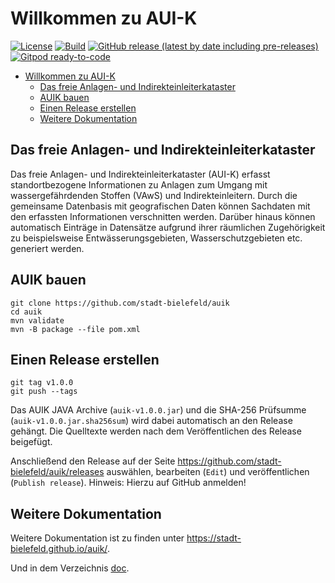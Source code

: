 # Willkommen zu AUI-K

[![License](https://img.shields.io/badge/License-LGPL%20v2.1-blue.svg)][license]
[![Build](https://github.com/stadt-bielefeld/auik/workflows/Java%20CI/badge.svg)](https://github.com/stadt-bielefeld/auik/actions)
[![GitHub release (latest by date including pre-releases)](https://img.shields.io/github/v/release/stadt-bielefeld/auik?include_prereleases)](https://github.com/stadt-bielefeld/auik/releases)
[![Gitpod ready-to-code](https://img.shields.io/badge/Gitpod-ready--to--code-blue?logo=gitpod)](https://gitpod.io/#https://github.com/stadt-bielefeld/auik)

[license]:  https://tldrlegal.com/license/gnu-lesser-general-public-license-v2.1-(lgpl-2.1)

- [Willkommen zu AUI-K](#willkommen-zu-aui-k)
  - [Das freie Anlagen- und Indirekteinleiterkataster](#das-freie-anlagen--und-indirekteinleiterkataster)
  - [AUIK bauen](#auik-bauen)
  - [Einen Release erstellen](#einen-release-erstellen)
  - [Weitere Dokumentation](#weitere-dokumentation)

## Das freie Anlagen- und Indirekteinleiterkataster

Das freie Anlagen- und Indirekteinleiterkataster (AUI-K) erfasst
standortbezogene Informationen zu Anlagen zum Umgang mit wassergefährdenden
Stoffen (VAwS) und Indirekteinleitern. Durch die gemeinsame Datenbasis mit
geografischen Daten können Sachdaten mit den erfassten Informationen
verschnitten werden. Darüber hinaus können automatisch Einträge in Datensätze
aufgrund ihrer räumlichen Zugehörigkeit zu beispielsweise
Entwässerungsgebieten, Wasserschutzgebieten etc. generiert werden.

## AUIK bauen

```shell
git clone https://github.com/stadt-bielefeld/auik
cd auik
mvn validate
mvn -B package --file pom.xml
```

## Einen Release erstellen

```shell
git tag v1.0.0
git push --tags
```

Das AUIK JAVA Archive (`auik-v1.0.0.jar`) und die SHA-256 Prüfsumme
(`auik-v1.0.0.jar.sha256sum`) wird dabei automatisch an den Release gehängt.
Die Quelltexte werden nach dem Veröffentlichen des Release beigefügt.

Anschließend den Release auf der Seite
<https://github.com/stadt-bielefeld/auik/releases> auswählen, bearbeiten
(`Edit`) und veröffentlichen (`Publish release`). Hinweis: Hierzu auf GitHub
anmelden!

## Weitere Dokumentation

Weitere Dokumentation ist zu finden unter <https://stadt-bielefeld.github.io/auik/>.

Und in dem Verzeichnis [doc](/doc).
